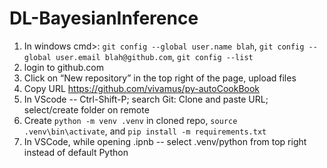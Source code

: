 # DL-BayesianInference
1. In windows cmd>: `git config --global user.name blah`,  `git config --global user.email blah@github.com`, `git config --list`
1. login to github.com
2. Click on “New repository” in the top right of the page, upload files
3. Copy URL https://github.com/vivamus/py-autoCookBook
4. In VScode -- Ctrl-Shift-P; search Git: Clone and paste URL; select/create folder on remote
5. Create `python -m venv .venv` in cloned repo, `source .venv\bin\activate`, and `pip install -m requirements.txt`
6. In VSCode, while opening .ipnb -- select .venv/python from top right instead of default Python